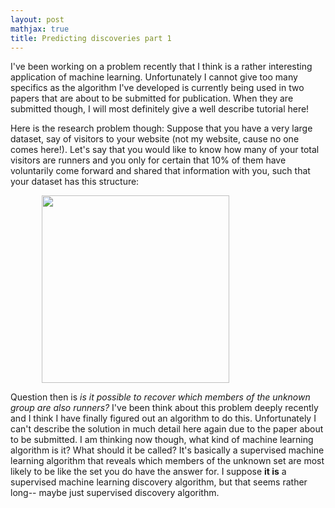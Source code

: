 ```yaml
---
layout: post
mathjax: true
title: Predicting discoveries part 1
---
```


I've been working on a problem recently that I think is a rather interesting application of machine learning. Unfortunately I cannot give too many specifics as the algorithm I've developed is currently being used in two papers that are about to be submitted for publication. When they are submitted though, I will most definitely give a well describe tutorial here!

Here is the research problem though: Suppose that you have a very large dataset, say of visitors to your website (not my website, cause no one comes here!). Let's say that you would like to know how many of your total visitors are runners and you only for certain that 10% of them have voluntarily come forward and shared that information with you, such that your dataset has this structure: 

<img align="center" hspace="50px" src="https://raw.githubusercontent.com/richardagalvez/richardagalvez.github.io/master/images/posts/Figure1.png" style="width: 300px;"/>

Question then is *is it possible to recover which members of the unknown group are also runners?* I've been think about this problem deeply recently and I think I have finally figured out an algorithm to do this. Unfortunately I can't describe the solution in much detail here again due to the paper about to be submitted. I am thinking now though, what kind of machine learning algorithm is it? What should it be called? It's basically a supervised machine learning algorithm that reveals which members of the unknown set are most likely to be like the set you do have the answer for. I suppose **it is** a supervised machine learning discovery algorithm, but that seems rather long-- maybe just supervised discovery algorithm. 

